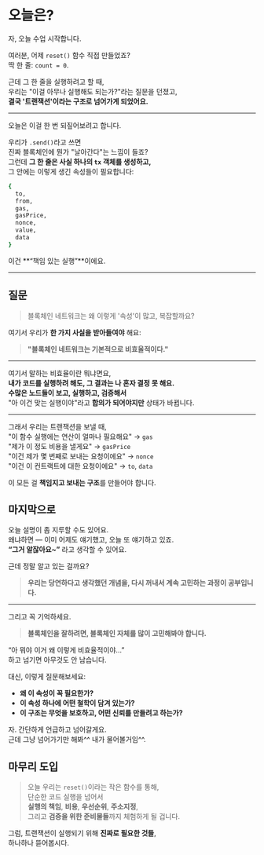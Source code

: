 # 오늘은?

자, 오늘 수업 시작합니다.

여러분, 어제 `reset()` 함수 직접 만들었죠?  
딱 한 줄: `count = 0`.

근데 그 한 줄을 실행하려고 할 때,  
우리는 "이걸 아무나 실행해도 되는가?"라는 질문을 던졌고,  
**결국 '트랜잭션'이라는 구조로 넘어가게 되었어요.**

---

오늘은 이걸 한 번 되짚어보려고 합니다.

우리가 `.send()`라고 쓰면  
진짜 블록체인에 뭔가 "날아간다"는 느낌이 들죠?  
그런데 **그 한 줄은 사실 하나의 `tx` 객체를 생성하고,**  
그 안에는 이렇게 생긴 속성들이 필요합니다:

```sh
{
  to,
  from,
  gas,
  gasPrice,
  nonce,
  value,
  data
}
```

이건 **“책임 있는 실행”**이에요.

---

## 질문

> 블록체인 네트워크는 왜 이렇게 '속성'이 많고, 복잡할까요?

여기서 우리가 **한 가지 사실을 받아들여야** 해요:

> **"블록체인 네트워크는 기본적으로 비효율적이다."**

---

여기서 말하는 비효율이란 뭐냐면요,  
**내가 코드를 실행하려 해도, 그 결과는 나 혼자 결정 못 해요.**  
**수많은 노드들이 보고, 실행하고, 검증해서**  
"아 이건 맞는 실행이야"라고 **합의가 되어야지만** 상태가 바뀝니다.

---

그래서 우리는 트랜잭션을 보낼 때,  
"이 함수 실행에는 연산이 얼마나 필요해요" → `gas`  
"제가 이 정도 비용을 낼게요" → `gasPrice`  
"이건 제가 몇 번째로 보내는 요청이에요" → `nonce`  
"이건 이 컨트랙트에 대한 요청이에요" → `to`, `data`

이 모든 걸 **책임지고 보내는 구조**를 만들어야 합니다.

## 마지막으로

오늘 설명이 좀 지루할 수도 있어요.  
왜냐하면 — 이미 어제도 얘기했고, 오늘 또 얘기하고 있죠.  
**“그거 알잖아요~”** 라고 생각할 수 있어요.

근데 정말 알고 있는 걸까요?

> **우리는 당연하다고 생각했던 개념을, 다시 꺼내서 계속 고민하는 과정이 공부입니다.**

---

그리고 꼭 기억하세요.

> **블록체인을 잘하려면, 블록체인 자체를 많이 고민해봐야 합니다.**

“아 뭐야 이거 왜 이렇게 비효율적이야…”  
하고 넘기면 아무것도 안 남습니다.

대신, 이렇게 질문해보세요:

- **왜 이 속성이 꼭 필요한가?**
- **이 속성 하나에 어떤 철학이 담겨 있는가?**
- **이 구조는 무엇을 보호하고, 어떤 신뢰를 만들려고 하는가?**

자. 간단하게 언급하고 넘어갈게요.  
근데 그냥 넘어가기만 해봐^^ 내가 물어볼거임^^.

## 마무리 도입

> 오늘 우리는 `reset()`이라는 작은 함수를 통해,  
> 단순한 코드 실행을 넘어서  
> **실행의 책임**, **비용**, **우선순위**, **주소지정**,  
> 그리고 **검증을 위한 준비물들**까지 체험하게 될 겁니다.

그럼, 트랜잭션이 실행되기 위해 **진짜로 필요한 것들**,  
하나하나 뜯어봅시다.
